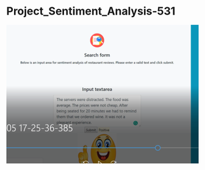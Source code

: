 # Project_Sentiment_Analysis-531


[![Everything Is AWESOME](pic.PNG)](https://drive.google.com/open?id=1Tzo5wz6AlPqnskxSWckJZD-JkA2ymATo "Everything Is AWESOME")
